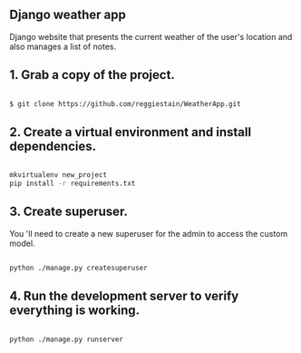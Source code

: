 ## Django weather app

Django website that presents the current weather of the user's location
and also manages a list of notes.

## 1. Grab a copy of the project.

```bash

$ git clone https://github.com/reggiestain/WeatherApp.git

```

## 2. Create a virtual environment and install dependencies.

```bash

mkvirtualenv new_project
pip install -r requirements.txt

```

## 3. Create superuser.

You 'll need to create a new superuser for the admin to access the custom model.

```bash

python ./manage.py createsuperuser

```

## 4. Run the development server to verify everything is working.

```bash

python ./manage.py runserver

```

